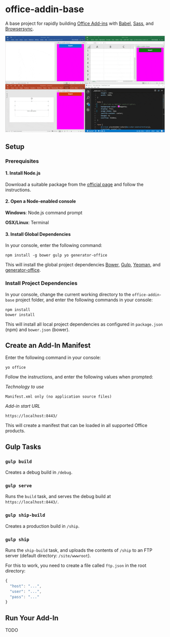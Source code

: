# office-addin-base
A base project for rapidly building [Office Add-ins](http://dev.office.com/getting-started/addins) with [Babel](http://babeljs.io/), [Sass](http://sass-lang.com/), and [Browsersync](https://www.browsersync.io/).

![Preview](doc/demo.gif)

## Setup
### Prerequisites
#### 1. Install Node.js
Download a suitable package from the [official page](https://nodejs.org/en/) and follow the instructions.
#### 2. Open a Node-enabled console
**Windows**: Node.js command prompt

**OSX/Linux**: Terminal
#### 3. Install Global Dependencies
In your console, enter the following command:
```
npm install -g bower gulp yo generator-office
```
This will install the global project dependencies [Bower](http://bower.io/), [Gulp](http://gulpjs.com/), [Yeoman](http://yeoman.io/), and [generator-office](https://github.com/officedev/generator-office).

### Install Project Dependencies
In your console, change the current working directory to the `office-addin-base` project folder, and enter the following commands in your console:
```
npm install
bower install
```
This will install all local project dependencies as configured in `package.json` (npm) and `bower.json` (bower).

## Create an Add-In Manifest
Enter the following command in your console:
```
yo office
```
Follow the instructions, and enter the following values when prompted:

_Technology to use_
```
Manifest.xml only (no application source files)
```

_Add-in start URL_
```
https://localhost:8443/
```
This will create a manifest that can be loaded in all supported Office products.

## Gulp Tasks
### `gulp build`
Creates a debug build in `/debug`.

### `gulp serve`
Runs the `build` task, and serves the debug build at `https://localhost:8443/`.

### `gulp ship-build`
Creates a production build in `/ship`.

### `gulp ship`
Runs the `ship-build` task, and uploads the contents of `/ship` to an FTP server (default directory: `/site/wwwroot`).

For this to work, you need to create a file called `ftp.json` in the root directory:
```javascript
{
  "host": "...",
  "user": "...",
  "pass": "..."
}
```

## Run Your Add-In
TODO
